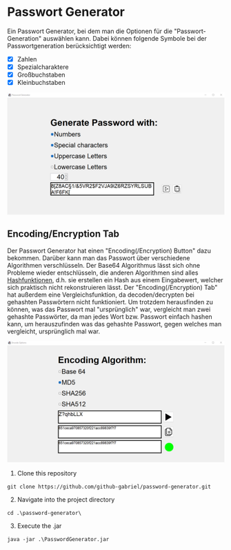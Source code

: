 # Passwort Generator

Ein Passwort Generator, bei dem man die Optionen für die "Passwort-Generation" auswählen kann. Dabei können folgende Symbole bei der Passwortgeneration berücksichtigt werden:

- [x] Zahlen
- [x] Spezialcharaktere
- [x] Großbuchstaben
- [x] Kleinbuchstaben

<img src="images/password-generator.png" width="720px">

## Encoding/Encryption Tab
Der Passwort Generator hat einen "Encoding(/Encryption) Button" dazu bekommen. Darüber kann man das Passwort über verschiedene Algorithmen 
verschlüsseln. Der Base64 Algorithmus lässt sich ohne Probleme wieder entschlüsseln, die anderen Algorithmen sind alles [Hashfunktionen](https://de.wikipedia.org/wiki/Kryptographische_Hashfunktion),
d.h. sie erstellen ein Hash aus einem Eingabewert, welcher sich praktisch nicht rekonstruieren lässt.
Der "Encoding(/Encryption) Tab" hat außerdem eine Vergleichsfunktion, da decoden/decrypten bei gehashten Passwörtern nicht
funktioniert. Um trotzdem herausfinden zu können, was das Passwort mal "ursprünglich" war, vergleicht man zwei gehashte Passwörter,
da man jedes Wort bzw. Passwort einfach hashen kann, um herauszufinden was das gehashte Passwort, gegen welches man vergleicht, ursprünglich mal war.

<img src="images/vergleich.png" width="720px">

1. Clone this repository
```
git clone https://github.com/github-gabriel/password-generator.git
```

2. Navigate into the project directory
```
cd .\password-generator\
```

3. Execute the .jar
```
java -jar .\PasswordGenerator.jar
```
